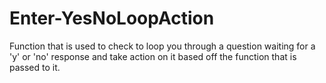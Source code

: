 # Enter-YesNoLoopAction
Function that is used to check to loop you through a question waiting for a 'y' or 'no' response and take action on it based off the function that is passed to it. 